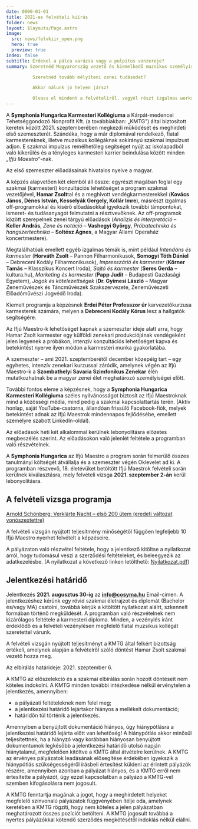 ```yaml
---
date: 0000-01-01
title: 2021-es felvételi kiírás
folder: news
layout: $layouts/Page.astro
image:
  src: news/felvkiir_open.png
  hero: true
  preview: true
index: false
subtitle: Érdekel a pálca varázsa vagy a pulpitus vonzereje?
summary: Szeretnéd Magyarország vezető és kiemelkedő muzsikus személyiségeitől ellesni a karmesteri hivatás fortélyait?

          Szeretnéd tovább mélyíteni zenei tudásodat?

          Akkor nálunk jó helyen jársz!

          Olvass el mindent a felvételiről, vegyél részt izgalmas workshopokban, és indítsd el professzionális karriered velünk!
---
```

A **Symphonia Hungarica Karmesteri Kollégiuma** a Kárpát-medencei Tehetséggondozó Nonprofit Kft. (a továbbiakban: „KMTG”) által biztosított keretek között 2021. szeptemberében megkezdi működését és meghirdeti első szemeszterét. Szándéka, hogy a már diplomával rendelkező, fiatal karmestereknek, illetve muzsikus kollégáknak sokirányú szakmai impulzust adjon. E szakmai impulzus remélhetőleg segítséget nyújt az iskolapadból való kikerülés és a tényleges karmesteri karrier beindulása között minden *„Ifjú Maestro”*-nak.

Az első szemeszter előadásainak hivatalos nyelve a magyar.

A képzés alapvetően két elemből áll össze: egyrészt magában foglal egy szakmai (karmesteri) konzultációs lehetőséget a program szakmai vezetőjével, **Hamar Zsolt**tal és a meghívott vendégkarmesterekkel (**Kovács János, Dénes István, Kesselyák Gergely, Kollár Imre**), másrészt izgalmas off-programokkal és kisérő előadásokkal igyekszik további támpontokat, ismeret- és tudásanyagot felmutatni a résztvevőknek. Az off-programok között szerepelnek zenei tárgyú előadások (*Analízis és interpretáció* – **Keller András**, *Zene és notáció* – **Vashegyi György**, *Próbatechnika és hangszertechnika* – **Soltész Ágnes**, a Magyar Állami Operaház koncertmestere).

Megtalálhatóak emellett egyéb izgalmas témák is, mint például *Intendáns és karmester* (**Horváth Zsolt** – Pannon Filharmonikusok, **Somogyi Tóth Dániel** – Debreceni Kodály Filharmonikusok), *Impresszárió és karmester* (**Körner Tamás** – Klasszikus Koncert Iroda), *Sajtó és karmester* (**Seres Gerda** – kultura.hu), *Marketing és karmester* (**Papp Judit** – Budapesti Gazdasági Egyetem), *Jogok és kötelezettségek* (**Dr. Gyimesi László** – Magyar Zeneművészek és Táncművészek Szakszervezete, Zeneművészeti Előadóművészi Jogvédő Iroda).

Kiemelt programja a képzésnek **Erdei Péter Professzor úr** karvezetőkurzusa karmesterek számára, melyen a **Debreceni Kodály Kórus** lesz a hallgatók segítségére.

Az Ifjú Maestro-k lehetőséget kapnak a szemeszter ideje alatt arra, hogy Hamar Zsolt karmester egy külföldi zenekari produkciójának vendégeként jelen legyenek a próbákon, intenzív konzultációs lehetőséget kapva és betekintést nyerve ilyen módon a karmesteri munka gyakorlatába.

A szemeszter – ami 2021. szeptemberétől december közepéig tart – egy egyhetes, intenzív zenekari kurzussal záródik, amelynek végén az Ifjú Maestro-k a **Szombathelyi Savaria Szimfonikus Zenekar** élén mutatkozhatnak be a magyar zenei élet meghatározó személyiségei előtt.

További fontos eleme a képzésnek, hogy a **Symphonia Hungarica Karmesteri Kollégiuma** széles nyilvánosságot biztosít az Ifjú Maestroknak mind a közösségi média, mind pedig a szakmai kapcsolattartás terén. (Aktív honlap, saját YouTube-csatorna, állandóan frissülő Facebook-fiók, melyek betekintést adnak az Ifjú Maestrok mindennapos fejlődésébe, emellett személyre szabott LinkedIn-oldal).

Az előadások heti két alkalommal kerülnek lebonyolításra előzetes megbeszélés szerint. Az előadásokon való jelenlét feltétele a programban való részvételnek.

A **Symphonia Hungarica** az Ifjú Maestro a program során felmerülő összes tanulmányi költségét átvállalja és a szemeszter végén Oklevelet ad ki. A programban részvevő, 18. életévüket betöltött Ifjú Maestrok felvételi során kerülnek kiválasztásra, mely felvételi vizsga **2021. szeptember 2-án** kerül lebonyolításra.

## A felvételi vizsga programja

[Arnold Schönberg: Verklärte Nacht – első 200 ütem (eredeti változat vonószextettre)](/assets/news/Arnold_Scho%CC%88nberg_-_Verkla%CC%88rte_Nacht_op._4_-_Vono%CC%81sszextett_va%CC%81ltozat_-_Partitu%CC%81ra.pdf)

A felvételi vizsgán nyújtott teljesítmény minőségétől függően legfeljebb 10 Ifjú Maestro nyerhet felvételt a képzéseire.

A pályázaton való részvétel feltétele, hogy a jelentkező kitöltse a nyilatkozat arról, hogy tudomásul veszi a szerződési feltételeket, és beleegyezik az adatkezelésbe. (A nyilatkozat a következő linken letölthető: [Nyilatkozat.pdf](http://www.cosyma.hu/wp-content/uploads/2021/06/Nyilatkozat.pdf))

## Jelentkezési határidő

Jelentkezés **2021. augusztus 30-ig** az **[info@cosyma.hu](mailto:info@cosyma.hu)** Email-címen. A jelentkezéshez kérünk egy rövid szakmai életrajzot és diplomát (Bachelor és/vagy MA) csatolni, továbbá kérjük a kitöltött nyilatkozat aláírt, szkennelt formában történő megküldését. A programban való részvételnek nem kizárólagos feltétele a karmesteri diploma. Minden, a vezénylés iránt érdeklődő és a felvételi vezénylésen megfelelő fiatal muzsikus kollégát szeretettel várunk.

A felvételi vizsgán nyújtott teljesítményt a KMTG által felkért bizottság értékeli, amelynek alapján a felvételről szóló döntést Hamar Zsolt szakmai vezető hozza meg.

Az elbírálás határideje: 2021. szeptember 6.

A KMTG az előszelekció és a szakmai elbírálás során hozott döntéseit nem köteles indokolni. A KMTG minden további intézkedése nélkül érvénytelen a jelentkezés, amennyiben:

* a pályázati feltételeknek nem felel meg;
* a jelentkezési határidő lejártakor hiányos a mellékelt dokumentáció;
* határidőn túl történik a jelentkezés.

Amennyiben a benyújtott dokumentáció hiányos, úgy hiánypótlásra a jelentkezési határidő lejárta előtt van lehetőség! A hiánypótlás akkor minősül teljesítettnek, ha a hiányzó vagy korábban hiányosan benyújtott dokumentumok legkésőbb a jelentkezési határidő utolsó napján hiánytalanul, megfelelően kitöltve a KMTG által átvételre kerülnek. A KMTG az érvényes pályázatok leadásának elősegítése érdekében igyekszik a hiánypótlás szükségességéről írásbeli értesítést küldeni az érintett pályázók részére, amennyiben azonban a pályázat hiányos, és a KMTG erről nem értesítette a pályázót, úgy ezzel kapcsolatban a pályázó a KMTG-vel szemben kifogásolásra nem jogosult.

A KMTG fenntartja magának a jogot, hogy a meghirdetett helyeket megfelelő színvonalú pályázatok függvényében ítélje oda, amelynek keretében a KMTG rögzíti, hogy nem köteles a jelen pályázatban meghatározott összes pozíciót betölteni. A KMTG jogosult továbbá a nyertes pályázókkal kötendő szerződés megkötésétől indoklás nélkül elállni.